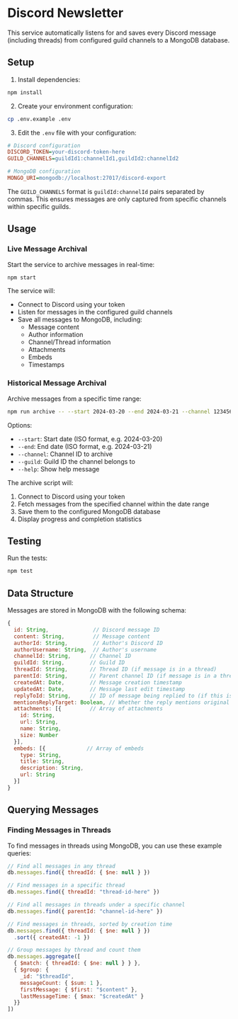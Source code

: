 # Discord Newsletter

This service automatically listens for and saves every Discord message (including threads) from configured guild channels to a MongoDB database.

## Setup

1. Install dependencies:
```bash
npm install
```

2. Create your environment configuration:
```bash
cp .env.example .env
```

3. Edit the `.env` file with your configuration:
```ini
# Discord configuration
DISCORD_TOKEN=your-discord-token-here
GUILD_CHANNELS=guildId1:channelId1,guildId2:channelId2

# MongoDB configuration
MONGO_URI=mongodb://localhost:27017/discord-export
```

The `GUILD_CHANNELS` format is `guildId:channelId` pairs separated by commas. This ensures messages are only captured from specific channels within specific guilds.

## Usage

### Live Message Archival
Start the service to archive messages in real-time:
```bash
npm start
```

The service will:
- Connect to Discord using your token
- Listen for messages in the configured guild channels
- Save all messages to MongoDB, including:
  - Message content
  - Author information
  - Channel/Thread information
  - Attachments
  - Embeds
  - Timestamps

### Historical Message Archival
Archive messages from a specific time range:
```bash
npm run archive -- --start 2024-03-20 --end 2024-03-21 --channel 123456789 --guild 987654321
```

Options:
- `--start`: Start date (ISO format, e.g. 2024-03-20)
- `--end`: End date (ISO format, e.g. 2024-03-21)
- `--channel`: Channel ID to archive
- `--guild`: Guild ID the channel belongs to
- `--help`: Show help message

The archive script will:
1. Connect to Discord using your token
2. Fetch messages from the specified channel within the date range
3. Save them to the configured MongoDB database
4. Display progress and completion statistics

## Testing

Run the tests:
```bash
npm test
```

## Data Structure

Messages are stored in MongoDB with the following schema:

```javascript
{
  id: String,              // Discord message ID
  content: String,         // Message content
  authorId: String,        // Author's Discord ID
  authorUsername: String,  // Author's username
  channelId: String,      // Channel ID
  guildId: String,        // Guild ID
  threadId: String,       // Thread ID (if message is in a thread)
  parentId: String,       // Parent channel ID (if message is in a thread)
  createdAt: Date,        // Message creation timestamp
  updatedAt: Date,        // Message last edit timestamp
  replyToId: String,      // ID of message being replied to (if this is a reply)
  mentionsReplyTarget: Boolean, // Whether the reply mentions original message author
  attachments: [{         // Array of attachments
    id: String,
    url: String,
    name: String,
    size: Number
  }],
  embeds: [{             // Array of embeds
    type: String,
    title: String,
    description: String,
    url: String
  }]
}
```

## Querying Messages

### Finding Messages in Threads

To find messages in threads using MongoDB, you can use these example queries:

```javascript
// Find all messages in any thread
db.messages.find({ threadId: { $ne: null } })

// Find messages in a specific thread
db.messages.find({ threadId: "thread-id-here" })

// Find all messages in threads under a specific channel
db.messages.find({ parentId: "channel-id-here" })

// Find messages in threads, sorted by creation time
db.messages.find({ threadId: { $ne: null } })
  .sort({ createdAt: -1 })

// Group messages by thread and count them
db.messages.aggregate([
  { $match: { threadId: { $ne: null } } },
  { $group: {
    _id: "$threadId",
    messageCount: { $sum: 1 },
    firstMessage: { $first: "$content" },
    lastMessageTime: { $max: "$createdAt" }
  }}
])
``` 